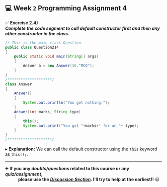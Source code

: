 ## :computer: Week `2` Programming Assignment 4

:white_check_mark: **Exercise 2.4)**<br>
***Complete the code segment to call default constructor first and then any other constructor in the class.***

```java
// This is the main class Question
public class Question214
{
	public static void main(String[] args)
	{
		Answer a = new Answer(10,"MCQ");
	}
}
/********************/
class Answer
{
	Answer()
    {
		System.out.println("You got nothing.");
	}
	Answer(int marks, String type)
    {
      	this();
		System.out.print("You got "+marks+" for an "+ type);
	}
}
/********************/
```
▸ **Explanation:** We can call the default constructor using the `this` keyword as `this();`.

---
:heavy_plus_sign: **If you any _doubts/questions_ related to this course or any _quiz/assignment_, <br>
&emsp;&emsp;&emsp;please use the <a href="https://github.com/guru-shreyansh/NPTEL-Programming-in-Java/discussions"><i>Discussion Section</i></a>. 
I'll try to help at the earliest!!** :smiley:
